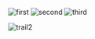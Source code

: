 ![first](https://github.com/user-attachments/assets/931f3311-70c1-4353-be59-7f8e48ae1e66)
![second](https://github.com/user-attachments/assets/22e8c6f8-4902-4f60-af1f-a1800c6f738d)
![third](https://github.com/user-attachments/assets/fb508517-2c8a-49a0-a111-aeb5ad0c2001)
 
![trail2](https://github.com/user-attachments/assets/7f15ba27-8d79-40ca-a2eb-d8abe35d3cee)

